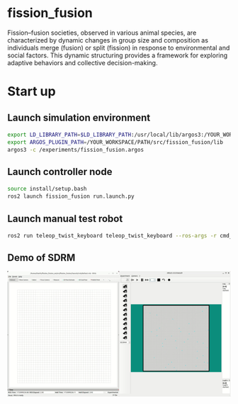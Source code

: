 # fission_fusion
Fission–fusion societies, observed in various animal species, are characterized by dynamic changes in group size and composition as individuals merge (fusion) or split (fission) in response to environmental and social factors. This dynamic structuring provides a framework for exploring adaptive behaviors and collective decision-making. 


# Start up

## Launch simulation environment

```bash
export LD_LIBRARY_PATH=$LD_LIBRARY_PATH:/usr/local/lib/argos3:/YOUR_WORKSPACE/PATH/src/fission_fusion/lib
export ARGOS_PLUGIN_PATH=/YOUR_WORKSPACE/PATH/src/fission_fusion/lib
argos3 -c /experiments/fission_fusion.argos
```

## Launch controller node
```bash
source install/setup.bash
ros2 launch fission_fusion run.launch.py
```

## Launch manual test robot
```bash
ros2 run teleop_twist_keyboard teleop_twist_keyboard --ros-args -r cmd_vel:=bot0/cmd_vel
```


## Demo of SDRM

![Demo GIF](picture/demo_SDRM.gif)